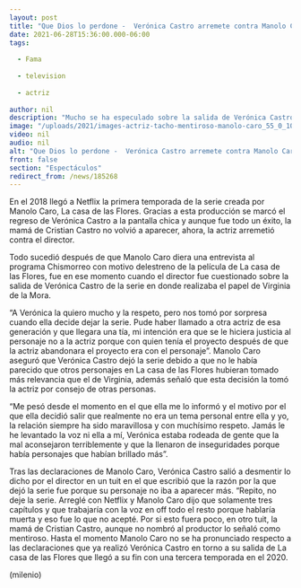 ```yaml
---
layout: post
title: "Que Dios lo perdone -  Verónica Castro arremete contra Manolo Caro por su salida de 'La casa de las Flores'"
date: 2021-06-28T15:36:00.000-06:00
tags:
  
  - Fama
  
  - television
  
  - actriz
  
author: nil
description: "Mucho se ha especulado sobre la salida de Verónica Castro de La casa de las Flores y ahora, la actriz desmintió lo dicho por Manolo Caro."
image: "/uploads/2021/images-actriz-tacho-mentiroso-manolo-caro_55_0_1045_650.jpg"
video: nil
audio: nil
alt: "Que Dios lo perdone -  Verónica Castro arremete contra Manolo Caro por su salida de 'La casa de las Flores'"
front: false
section: "Espectáculos"
redirect_from: /news/185268
---
```


En el 2018 llegó a Netflix la primera temporada de la serie creada por Manolo Caro, La casa de las Flores. Gracias a esta producción se marcó el regreso de Verónica Castro a la pantalla chica y aunque fue todo un éxito, la mamá de Cristian Castro no volvió a aparecer, ahora, la actriz arremetió contra el director.

Todo sucedió después de que Manolo Caro diera una entrevista al programa Chismorreo con motivo delestreno de la película de La casa de las Flores, fue en ese momento cuando el director fue cuestionado sobre la salida de Verónica Castro de la serie en donde realizaba el papel de Virginia de la Mora. 

“A Verónica la quiero mucho y la respeto, pero nos tomó por sorpresa cuando ella decide dejar la serie. Pude haber llamado a otra actriz de esa generación y que llegara una tía, mi intención era que se le hiciera justicia al personaje no a la actriz porque con quien tenía el proyecto después de que la actriz abandonara el proyecto era con el personaje”. Manolo Caro aseguró que Verónica Castro dejó la serie debido a que no le había parecido que otros personajes en La casa de las Flores hubieran tomado más relevancia que el de Virginia, además señaló que esta decisión la tomó la actriz por consejo de otras personas.

“Me pesó desde el momento en el que ella me lo informó y el motivo por el que ella decidió salir que realmente no era un tema personal entre ella y yo, la relación siempre ha sido maravillosa y con muchísimo respeto. Jamás le he levantado la voz ni ella a mí, Verónica estaba rodeada de gente que la mal aconsejaron terriblemente y que la llenaron de inseguridades porque había personajes que habían brillado más”. 

Tras las declaraciones de Manolo Caro, Verónica Castro salió a desmentir lo dicho por el director en un tuit en el que escribió que la razón por la que dejó la serie fue porque su personaje no iba a aparecer más. “Repito, no deje la serie. Arreglé con Netflix y Manolo Caro dijo que solamente tres capítulos y que trabajaría con la voz en off todo el resto porque hablaría muerta y eso fue lo que no acepté.
Por si esto fuera poco, en otro tuit, la mamá de Cristian Castro, aunque no nombró al productor lo señaló como mentiroso. 
Hasta el momento Manolo Caro no se ha pronunciado respecto a las declaraciones que ya realizó Verónica Castro en torno a su salida de La casa de las Flores que llegó a su fin con una tercera temporada en el 2020. 


(milenio)

